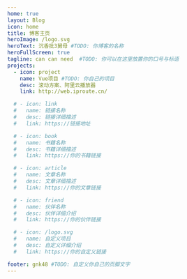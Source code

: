 ```yaml
---
home: true
layout: Blog
icon: home
title: 博客主页
heroImage: /logo.svg
heroText: 沉香批3舅母 #TODO: 你博客的名称
heroFullScreen: true
tagline: can can need  #TODO: 你可以在这里放置你的口号与标语
projects:
  - icon: project
    name: Vue项目 #TODO: 你自己的项目
    desc: 滚动方案、阿里云播放器
    link: http://web.iproute.cn/

  # - icon: link
  #   name: 链接名称
  #   desc: 链接详细描述
  #   link: https://链接地址

  # - icon: book
  #   name: 书籍名称
  #   desc: 书籍详细描述
  #   link: https://你的书籍链接

  # - icon: article
  #   name: 文章名称
  #   desc: 文章详细描述
  #   link: https://你的文章链接

  # - icon: friend
  #   name: 伙伴名称
  #   desc: 伙伴详细介绍
  #   link: https://你的伙伴链接

  # - icon: /logo.svg
  #   name: 自定义项目
  #   desc: 自定义详细介绍
  #   link: https://你的自定义链接

footer: gnk48 #TODO: 自定义你自己的页脚文字
---
```


